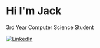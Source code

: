# Hi I'm Jack

3rd Year Computer Science Student

<a href="https://www.linkedin.com/in/jryan0/"><img src="https://img.shields.io/badge/LinkedIn--_.svg?style=social&logo=linkedin" alt="LinkedIn"></a>
